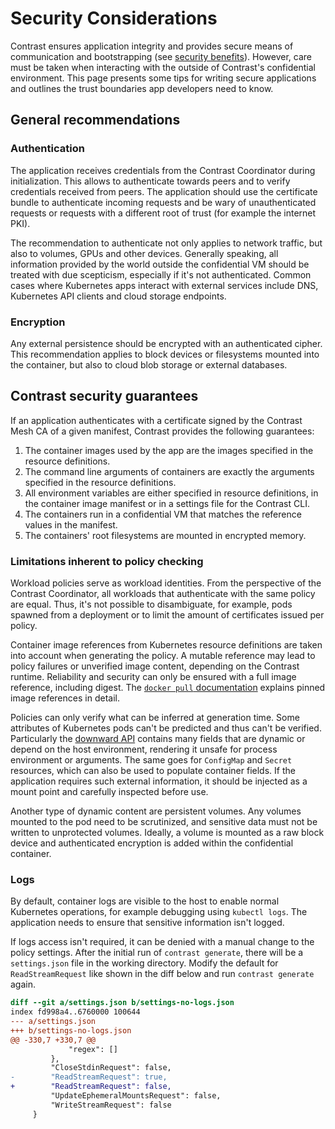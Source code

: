 # Security Considerations

Contrast ensures application integrity and provides secure means of communication and bootstrapping (see [security benefits](../basics/security-benefits.md)).
However, care must be taken when interacting with the outside of Contrast's confidential environment.
This page presents some tips for writing secure applications and outlines the trust boundaries app developers need to know.

## General recommendations

### Authentication

The application receives credentials from the Contrast Coordinator during initialization.
This allows to authenticate towards peers and to verify credentials received from peers.
The application should use the certificate bundle to authenticate incoming requests and be wary of unauthenticated requests or requests with a different root of trust (for example the internet PKI).

The recommendation to authenticate not only applies to network traffic, but also to volumes, GPUs and other devices.
Generally speaking, all information provided by the world outside the confidential VM should be treated with due scepticism, especially if it's not authenticated.
Common cases where Kubernetes apps interact with external services include DNS, Kubernetes API clients and cloud storage endpoints.

### Encryption

Any external persistence should be encrypted with an authenticated cipher.
This recommendation applies to block devices or filesystems mounted into the container, but also to cloud blob storage or external databases.

## Contrast security guarantees

If an application authenticates with a certificate signed by the Contrast Mesh CA of a given manifest, Contrast provides the following guarantees:

1. The container images used by the app are the images specified in the resource definitions.
2. The command line arguments of containers are exactly the arguments specified in the resource definitions.
3. All environment variables are either specified in resource definitions, in the container image manifest or in a settings file for the Contrast CLI.
4. The containers run in a confidential VM that matches the reference values in the manifest.
5. The containers' root filesystems are mounted in encrypted memory.

### Limitations inherent to policy checking

Workload policies serve as workload identities.
From the perspective of the Contrast Coordinator, all workloads that authenticate with the same policy are equal.
Thus, it's not possible to disambiguate, for example, pods spawned from a deployment or to limit the amount of certificates issued per policy.

Container image references from Kubernetes resource definitions are taken into account when generating the policy.
A mutable reference may lead to policy failures or unverified image content, depending on the Contrast runtime.
Reliability and security can only be ensured with a full image reference, including digest.
The [`docker pull` documentation] explains pinned image references in detail.

Policies can only verify what can be inferred at generation time.
Some attributes of Kubernetes pods can't be predicted and thus can't be verified.
Particularly the [downward API] contains many fields that are dynamic or depend on the host environment, rendering it unsafe for process environment or arguments.
The same goes for `ConfigMap` and `Secret` resources, which can also be used to populate container fields.
If the application requires such external information, it should be injected as a mount point and carefully inspected before use.

Another type of dynamic content are persistent volumes.
Any volumes mounted to the pod need to be scrutinized, and sensitive data must not be written to unprotected volumes.
Ideally, a volume is mounted as a raw block device and authenticated encryption is added within the confidential container.

[`docker pull` documentation]: https://docs.docker.com/reference/cli/docker/image/pull/#pull-an-image-by-digest-immutable-identifier
[downward API]: https://kubernetes.io/docs/concepts/workloads/pods/downward-api/

### Logs

By default, container logs are visible to the host to enable normal Kubernetes operations, for example debugging using `kubectl logs`.
The application needs to ensure that sensitive information isn't logged.

If logs access isn't required, it can be denied with a manual change to the policy settings.
After the initial run of `contrast generate`, there will be a `settings.json` file in the working directory.
Modify the default for `ReadStreamRequest` like shown in the diff below and run `contrast generate` again.

<!-- TODO(burgerdev): this should reference a man page for advanced config -->

```diff
diff --git a/settings.json b/settings-no-logs.json
index fd998a4..6760000 100644
--- a/settings.json
+++ b/settings-no-logs.json
@@ -330,7 +330,7 @@
             "regex": []
         },
         "CloseStdinRequest": false,
-        "ReadStreamRequest": true,
+        "ReadStreamRequest": false,
         "UpdateEphemeralMountsRequest": false,
         "WriteStreamRequest": false
     }

```
